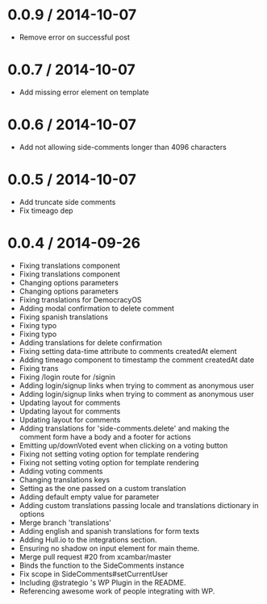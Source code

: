 
0.0.9 / 2014-10-07 
==================

 * Remove error on successful post

0.0.7 / 2014-10-07 
==================

 * Add missing error element on template

0.0.6 / 2014-10-07 
==================

 * Add not allowing side-comments longer than 4096 characters

0.0.5 / 2014-10-07
==================

 * Add truncate side comments
 * Fix timeago dep

0.0.4 / 2014-09-26
==================

 * Fixing translations component
 * Fixing translations component
 * Changing options parameters
 * Changing options parameters
 * Fixing translations for DemocracyOS
 * Adding modal confirmation to delete comment
 * Fixing spanish translations
 * Fixing typo
 * Fixing typo
 * Adding translations for delete confirmation
 * Fixing setting data-time attribute to comments createdAt element
 * Adding timeago component to timestamp the comment createdAt date
 * Fixing trans
 * Fixing /login route for /signin
 * Adding login/signup links when trying to comment as anonymous user
 * Adding login/signup links when trying to comment as anonymous user
 * Updating layout for comments
 * Updating layout for comments
 * Updating layout for comments
 * Adding translations for 'side-comments.delete' and making the comment form have a body and a footer for actions
 * Emitting up/downVoted event when clicking on a voting button
 * Fixing not setting voting option for template rendering
 * Fixing not setting voting option for template rendering
 * Adding voting comments
 * Changing translations keys
 * Setting  as the one passed on a custom translation
 * Adding default empty value for  parameter
 * Adding custom translations passing locale and translations dictionary in options
 * Merge branch 'translations'
 * Adding english and spanish translations for form texts
 * Adding Hull.io to the integrations section.
 * Ensuring no shadow on input element for main theme.
 * Merge pull request #20 from xcambar/master
 * Binds the function to the SideComments instance
 * Fix scope in SideComments#setCurrentUser
 * Including @strategio 's WP Plugin in the README.
 * Referencing awesome work of people integrating with WP.
